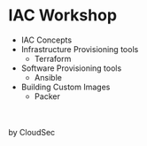 # IAC Workshop

* IAC Concepts
* Infrastructure Provisioning tools
   + Terraform
* Software Provisioning tools
   + Ansible
* Building Custom Images
   + Packer
<br />
<br />
by CloudSec
